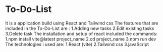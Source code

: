 # To-Do-List
It is a application build using React and Tailwind css
The features  that are included in the To-Do-List are :
  1.Adding new tasks
  2.Edit existing tasks
  3.Delete task
The installation and setup of react included the commands:
  1.npm install vite@latest project_name
  2.cd project_name
  3.npm run dev
The technologies i used are:
  1.React (vite)
  2.Tailwind css
  3.javaScript
  
